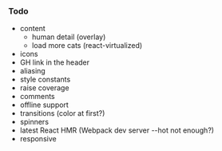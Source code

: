 ### Todo

* content
    * human detail (overlay)
    * load more cats (react-virtualized)
* icons
* GH link in the header
* aliasing
* style constants
* raise coverage
* comments
* offline support
* transitions (color at first?)
* spinners
* latest React HMR (Webpack dev server --hot not enough?)
* responsive
